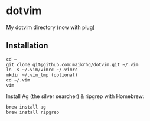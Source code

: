 # dotvim #

My dotvim directory (now with plug)

## Installation ##

    cd ~
    git clone git@github.com:maikrhg/dotvim.git ~/.vim
    ln -s ~/.vim/vimrc ~/.vimrc
    mkdir ~/.vim_tmp (optional)
    cd ~/.vim
    vim

Install Ag (the silver searcher) & ripgrep with Homebrew:

    brew install ag
    brew install ripgrep
